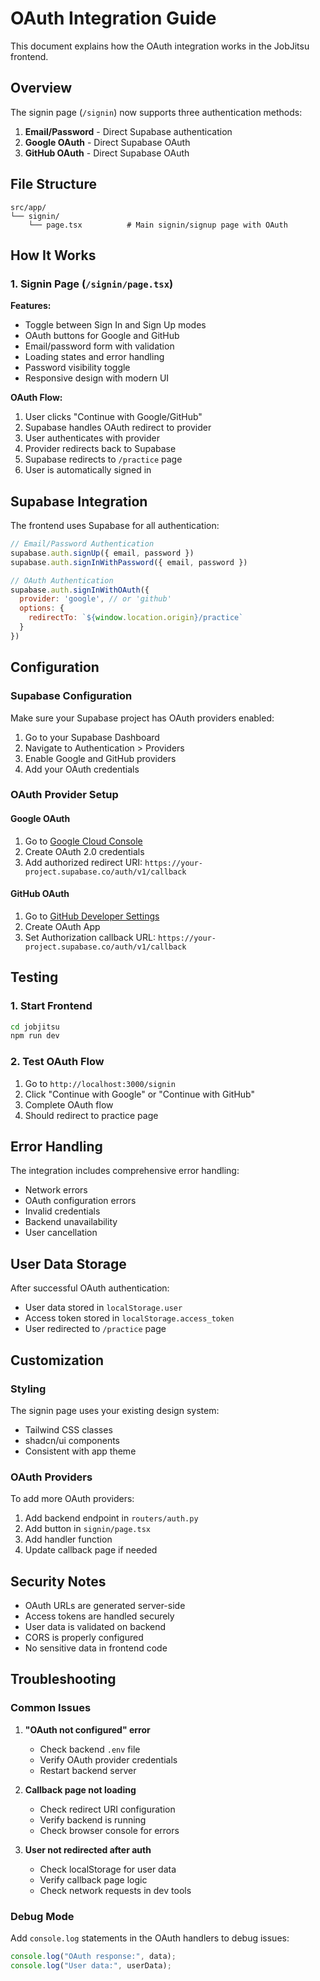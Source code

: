 # OAuth Integration Guide

This document explains how the OAuth integration works in the JobJitsu frontend.

## Overview

The signin page (`/signin`) now supports three authentication methods:
1. **Email/Password** - Direct Supabase authentication
2. **Google OAuth** - Direct Supabase OAuth
3. **GitHub OAuth** - Direct Supabase OAuth

## File Structure

```
src/app/
└── signin/
    └── page.tsx          # Main signin/signup page with OAuth
```

## How It Works

### 1. Signin Page (`/signin/page.tsx`)

**Features:**
- Toggle between Sign In and Sign Up modes
- OAuth buttons for Google and GitHub
- Email/password form with validation
- Loading states and error handling
- Password visibility toggle
- Responsive design with modern UI

**OAuth Flow:**
1. User clicks "Continue with Google/GitHub"
2. Supabase handles OAuth redirect to provider
3. User authenticates with provider
4. Provider redirects back to Supabase
5. Supabase redirects to `/practice` page
6. User is automatically signed in

## Supabase Integration

The frontend uses Supabase for all authentication:

```javascript
// Email/Password Authentication
supabase.auth.signUp({ email, password })
supabase.auth.signInWithPassword({ email, password })

// OAuth Authentication
supabase.auth.signInWithOAuth({
  provider: 'google', // or 'github'
  options: {
    redirectTo: `${window.location.origin}/practice`
  }
})
```

## Configuration

### Supabase Configuration
Make sure your Supabase project has OAuth providers enabled:

1. Go to your Supabase Dashboard
2. Navigate to Authentication > Providers
3. Enable Google and GitHub providers
4. Add your OAuth credentials

### OAuth Provider Setup

#### Google OAuth
1. Go to [Google Cloud Console](https://console.cloud.google.com/)
2. Create OAuth 2.0 credentials
3. Add authorized redirect URI: `https://your-project.supabase.co/auth/v1/callback`

#### GitHub OAuth
1. Go to [GitHub Developer Settings](https://github.com/settings/developers)
2. Create OAuth App
3. Set Authorization callback URL: `https://your-project.supabase.co/auth/v1/callback`

## Testing

### 1. Start Frontend
```bash
cd jobjitsu
npm run dev
```

### 2. Test OAuth Flow
1. Go to `http://localhost:3000/signin`
2. Click "Continue with Google" or "Continue with GitHub"
3. Complete OAuth flow
4. Should redirect to practice page

## Error Handling

The integration includes comprehensive error handling:
- Network errors
- OAuth configuration errors
- Invalid credentials
- Backend unavailability
- User cancellation

## User Data Storage

After successful OAuth authentication:
- User data stored in `localStorage.user`
- Access token stored in `localStorage.access_token`
- User redirected to `/practice` page

## Customization

### Styling
The signin page uses your existing design system:
- Tailwind CSS classes
- shadcn/ui components
- Consistent with app theme

### OAuth Providers
To add more OAuth providers:
1. Add backend endpoint in `routers/auth.py`
2. Add button in `signin/page.tsx`
3. Add handler function
4. Update callback page if needed

## Security Notes

- OAuth URLs are generated server-side
- Access tokens are handled securely
- User data is validated on backend
- CORS is properly configured
- No sensitive data in frontend code

## Troubleshooting

### Common Issues

1. **"OAuth not configured" error**
   - Check backend `.env` file
   - Verify OAuth provider credentials
   - Restart backend server

2. **Callback page not loading**
   - Check redirect URI configuration
   - Verify backend is running
   - Check browser console for errors

3. **User not redirected after auth**
   - Check localStorage for user data
   - Verify callback page logic
   - Check network requests in dev tools

### Debug Mode
Add `console.log` statements in the OAuth handlers to debug issues:
```javascript
console.log("OAuth response:", data);
console.log("User data:", userData);
```

